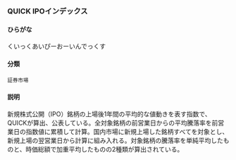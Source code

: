 <div style="display:none;">

## [あ行](securities-terms?id=あ行)
## [か行](securities-terms?id=か行)
## [さ行](securities-terms?id=さ行)
## [た行](securities-terms?id=た行)
## [な行](securities-terms?id=な行)
## [は行](securities-terms?id=は行)
## [ま行](securities-terms?id=ま行)
## [や行](securities-terms?id=や行)
## [ら行](securities-terms?id=ら行)
## [わ行](securities-terms?id=わ行)
## [英数字・記号](securities-terms?id=英数字・記号)

</div>

### QUICK IPOインデックス

#### ひらがな

くいっくあいぴーおーいんでっくす

#### 分類

`証券市場`

#### 説明

新規株式公開（IPO）銘柄の上場後1年間の平均的な値動きを表す指数で、QUICKが算出、公表している。全対象銘柄の前営業日からの平均騰落率を前営業日の指数値に累積して計算。国内市場に新規上場した銘柄すべてを対象とし、新規上場の翌営業日から計算に組み入れる。対象銘柄の騰落率を単純平均したものと、時価総額で加重平均したものの2種類が算出されている。


